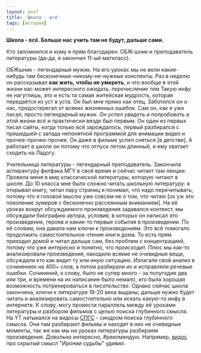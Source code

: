```yaml
---
layout: post
title: 'Школа - всё'
tags: [история]
---
```


**Школа - всё. Больше нас учить там не будут, дальше сами.**

Кто запомнился и кому я прям благодарен: ОБЖ-шник и преподаватель литературы (да-да, я закончил 11-ый маткласс).

ОБЖшник - легендарный мужик. На его уроках мы не вели какие-нибудь там бесконечные-никому-не-нужные конспекты. Раз в неделю он рассказывал **как жить, чтобы не умереть**, и что вообще в этой жизни нас может интересного ожидать. *перечисление тем* Такую инфу не нагуглишь, это и есть та самая житейская мудрость, которая передаётся из уст в уста. Он был мне прямо как отец. Заботился он о нас, предостерегал от всяких жизненных ошибок. Сам он, как я уже писал, просто легендарный мужик. *Он успел увидеть и попробовать в этой жизни всё* и практически везде был первым. Он один из первых писал сайты, когда только всё зарождалось, первый разбирался с пришедшей с запада непонятной программой для анимации видео и прочее-прочее-прочее. Он даже в фильме успел сняться [в детстве]. А работает в школе он потому что отпуск летом длинный, и ему хватает сходить на Ладогу.

Учительница литературы - легендарный преподаватель. Закончила аспирантуру филфака МГУ в своё время и сейчас читает там лекции. Провела меня в мир классической литературы, которую читают в школе. До 10 класса мне было сложно читать школьную литературу: я открывал книгу, читал пару страниц и понимал, что надо перечитывать, потому что я головой мыслю уже совсем не о том, что читаю [ох уж это поколение зумеров с бесконечно рассеянным вниманием]. На её уроках вокруг обсуждаемого произведения задавался контекст, мы обсуждали биографию автора, условия, в которых он написал это произведение, героев и какие-то первые события в произведении. По её словам, она давала нам *ключи к произведениям*. Это всё помогало продолжить самостоятельное чтение книги дома. То есть прям приходил домой и читал дальше сам, без проблем с концентрацией, потому что уже интересно и понятно, что происходит. Плюс мы как-то анализировали произведения, находили всякие не очевидные вещи, обсуждали кто как видит ту или иную ситуацию. Излагали свой анализ в сочинениях на 400+ слов, а потом разбирали их и исправляли речевые ошибки. Сочинений, к слову, было не супер много - за полугодие два или три, и времени на их написание было немало, это была хорошая возможность потренироваться в *писательстве*. Однако сейчас школа закончена, ключи к литературе 19-20 века выданы, дальше нужно будет читать и анализировать самостоятельно или искать какую-то инфу в интернете. К слову, могу провести параллель между её уроками литературы и разбором фильмов с целью поиска глубинного смысла. На YT натыкался на видосы [СПГС](https://www.youtube.com/channel/UCJrN1ENiP6EAVJB_ZMeFekg) - синдром поиска глубинного смысла. Они там разбирают фильмы и находят в них не очевидные моменты, так же как мы на уроках литературы разбираем произведения. Довольно интересно, #рекомендую. Например, [видос](https://www.youtube.com/watch?v=hKksgQyhVAo) про скрытый смысл "Иронии судьбы" удивил.